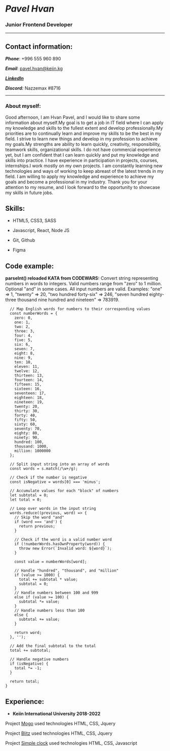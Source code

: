 # ***Pavel Hvan***

### Junior Frontend Developer

______
 
## Contact information:

***Phone***: +996 555 960 890

***Email***: pavel.hvan@keiin.kg

***[LinkedIn](https://www.linkedin.com/in/pkhvan/)***

***Discord:*** Nazzemax #8716

  ____

### About myself:
Good afternoon, I am Hvan Pavel, and I would like to share some information about myself.My goal is to get a job in IT field where I can apply my knowledge and skills to the fullest extent and develop professionally.My priorities are to continually learn and improve my skills to be the best in my field. I strive to learn new things and develop in my profession to achieve my goals.My strengths are ability to learn quickly, creativity, responsibility, teamwork skills, organizational skills. I do not have commercial experience yet, but I am confident that I can learn quickly and put my knowledge and skills into practice. I have experience in participation in projects, courses, internships.I work mostly on my own projects. 
I am constantly learning new technologies and ways of working to keep abreast of the latest trends in my field. I am willing to apply my knowledge and experience to achieve my goals and become a professional in my industry. Thank you for your attention to my resume, and I look forward to the opportunity to showcase my skills in future jobs.

## Skills:

- HTML5, CSS3, SASS

- Javascript, React, Node JS

- Git, Github

- Figma

## Code example:
**parseInt() reloaded KATA from CODEWARS:**  Convert string representing numbers in words to integers. Valid numbers range from "zero" to 1 million. Optional "and" in some cases. All input numbers are valid. Examples: "one" => 1, "twenty" => 20, "two hundred forty-six" => 246, "seven hundred eighty-three thousand nine hundred and nineteen" => 783919.

```function parseInt(s) {
  // Map English words for numbers to their corresponding values
  const numberWords = {
    zero: 0,
    one: 1,
    two: 2,
    three: 3,
    four: 4,
    five: 5,
    six: 6,
    seven: 7,
    eight: 8,
    nine: 9,
    ten: 10,
    eleven: 11,
    twelve: 12,
    thirteen: 13,
    fourteen: 14,
    fifteen: 15,
    sixteen: 16,
    seventeen: 17,
    eighteen: 18,
    nineteen: 19,
    twenty: 20,
    thirty: 30,
    forty: 40,
    fifty: 50,
    sixty: 60,
    seventy: 70,
    eighty: 80,
    ninety: 90,
    hundred: 100,
    thousand: 1000,
    million: 1000000
  };

  // Split input string into an array of words
  const words = s.match(/\w+/g);

  // Check if the number is negative
  const isNegative = words[0] === 'minus';

  // Accumulate values for each "block" of numbers
  let subtotal = 0;
  let total = 0;

  // Loop over words in the input string
  words.reduce((previous, word) => {
    // Skip the word "and"
    if (word === 'and') {
      return previous;
    }

    // Check if the word is a valid number word
    if (!numberWords.hasOwnProperty(word)) {
      throw new Error(`Invalid word: ${word}`);
    }

    const value = numberWords[word];

    // Handle "hundred", "thousand", and "million"
    if (value >= 1000) {
      total += subtotal * value;
      subtotal = 0;
    }
    // Handle numbers between 100 and 999
    else if (value >= 100) {
      subtotal *= value;
    }
    // Handle numbers less than 100
    else {
      subtotal += value;
    }

    return word;
  }, '');

  // Add the final subtotal to the total
  total += subtotal;

  // Handle negative numbers
  if (isNegative) {
    total *= -1;
  }

  return total;
}
```

## Experience:

- **Keiin International University 2018-2022**

Project [Mogo](https://github.com/Nazzemax/Mogo) used technologies HTML, CSS, Jquery

Project [Blitz](https://github.com/Nazzemax/blitzWebsite) used technologies HTML, CSS, Jquery

Project [Simple clock](https://github.com/Nazzemax/simpleClock) used technologies HTML, CSS, Javascript
